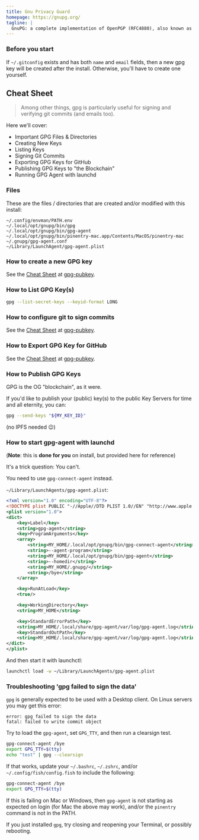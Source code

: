 ```yaml
---
title: Gnu Privacy Guard
homepage: https://gnupg.org/
tagline: |
  GnuPG: a complete implementation of OpenPGP (RFC4880), also known as **P**retty **G**ood **P**rivacy.
---
```


### Before you start

If `~/.gitconfig` exists and has both `name` and `email` fields, then a new gpg
key will be created after the install. Otherwise, you'll have to create one
yourself.

## Cheat Sheet

> Among other things, gpg is particularly useful for signing and verifying git
> commits (and emails too).

Here we'll cover:

- Important GPG Files & Directories
- Creating New Keys
- Listing Keys
- Signing Git Commits
- Exporting GPG Keys for GitHub
- Publishing GPG Keys to "the Blockchain"
- Running GPG Agent with launchd

### Files

These are the files / directories that are created and/or modified with this
install:

```text
~/.config/envman/PATH.env
~/.local/opt/gnupg/bin/gpg
~/.local/opt/gnupg/bin/gpg-agent
~/.local/opt/gnupg/bin/pinentry-mac.app/Contents/MacOS/pinentry-mac
~/.gnupg/gpg-agent.conf
~/Library/LaunchAgent/gpg-agent.plist
```

### How to create a new GPG key

See the [Cheat Sheet](./gpg-pubkey) at [gpg-pubkey](./gpg-pubkey).

### How to List GPG Key(s)

```sh
gpg --list-secret-keys --keyid-format LONG
```

### How to configure git to sign commits

See the [Cheat Sheet](./git-config-gpg) at [gpg-pubkey](./git-config-gpg).

### How to Export GPG Key for GitHub

See the [Cheat Sheet](./gpg-pubkey) at [gpg-pubkey](./gpg-pubkey).

### How to Publish GPG Keys

GPG is the OG "blockchain", as it were.

If you'd like to publish your (public) key(s) to the public Key Servers for time
and all eternity, you can:

```sh
gpg --send-keys "${MY_KEY_ID}"
```

(no IPFS needed 😉)

### How to start gpg-agent with launchd

(**Note**: this is **done for you** on install, but provided here for reference)

It's a trick question: You can't.

You need to use `gpg-connect-agent` instead.

`~/Library/LaunchAgents/gpg-agent.plist`:

```xml
<?xml version="1.0" encoding="UTF-8"?>
<!DOCTYPE plist PUBLIC "-//Apple//DTD PLIST 1.0//EN" "http://www.apple.com/DTDs/PropertyList-1.0.dtd">
<plist version="1.0">
<dict>
	<key>Label</key>
	<string>gpg-agent</string>
	<key>ProgramArguments</key>
	<array>
		<string>MY_HOME/.local/opt/gnupg/bin/gpg-connect-agent</string>
		<string>--agent-program</string>
		<string>MY_HOME/.local/opt/gnupg/bin/gpg-agent</string>
		<string>--homedir</string>
		<string>MY_HOME/.gnupg/</string>
		<string>/bye</string>
	</array>

	<key>RunAtLoad</key>
	<true/>

	<key>WorkingDirectory</key>
	<string>MY_HOME</string>

	<key>StandardErrorPath</key>
	<string>MY_HOME/.local/share/gpg-agent/var/log/gpg-agent.log</string>
	<key>StandardOutPath</key>
	<string>MY_HOME/.local/share/gpg-agent/var/log/gpg-agent.log</string>
</dict>
</plist>
```

And then start it with launchctl:

```sh
launchctl load -w ~/Library/LaunchAgents/gpg-agent.plist
```

### Troubleshooting 'gpg failed to sign the data'

`gpg` is generally expected to be used with a Desktop client. On Linux servers
you may get this error:

```text
error: gpg failed to sign the data
fatal: failed to write commit object
```

Try to load the `gpg-agent`, set `GPG_TTY`, and then run a clearsign test.

```sh
gpg-connect-agent /bye
export GPG_TTY=$(tty)
echo "test" | gpg --clearsign
```

If that works, update your `~/.bashrc`, `~/.zshrc`, and/or
`~/.config/fish/config.fish` to include the following:

```sh
gpg-connect-agent /bye
export GPG_TTY=$(tty)
```

If this is failing on Mac or Windows, then `gpg-agent` is not starting as
expected on login (for Mac the above may work), and/or the `pinentry` command is
not in the PATH.

If you just installed `gpg`, try closing and reopening your Terminal, or
possibly rebooting.
